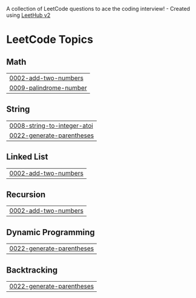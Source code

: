A collection of LeetCode questions to ace the coding interview! - Created using [LeetHub v2](https://github.com/arunbhardwaj/LeetHub-2.0)
<!---LeetCode Topics Start-->
# LeetCode Topics
## Math
|  |
| ------- |
| [0002-add-two-numbers](https://github.com/dinu3509/LeetCode/tree/master/0002-add-two-numbers) |
| [0009-palindrome-number](https://github.com/dinu3509/LeetCode/tree/master/0009-palindrome-number) |
## String
|  |
| ------- |
| [0008-string-to-integer-atoi](https://github.com/dinu3509/LeetCode/tree/master/0008-string-to-integer-atoi) |
| [0022-generate-parentheses](https://github.com/dinu3509/LeetCode/tree/master/0022-generate-parentheses) |
## Linked List
|  |
| ------- |
| [0002-add-two-numbers](https://github.com/dinu3509/LeetCode/tree/master/0002-add-two-numbers) |
## Recursion
|  |
| ------- |
| [0002-add-two-numbers](https://github.com/dinu3509/LeetCode/tree/master/0002-add-two-numbers) |
## Dynamic Programming
|  |
| ------- |
| [0022-generate-parentheses](https://github.com/dinu3509/LeetCode/tree/master/0022-generate-parentheses) |
## Backtracking
|  |
| ------- |
| [0022-generate-parentheses](https://github.com/dinu3509/LeetCode/tree/master/0022-generate-parentheses) |
<!---LeetCode Topics End-->
